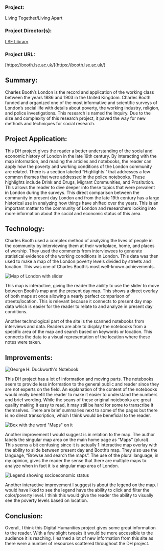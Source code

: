 ### Project: ###  
Living Together/Living Apart   
### Project Director(s): ###  
[LSE Library](lse.ac.uk/Library)  
### Project URL: ###  
[https://booth.lse.ac.uk/](https://booth.lse.ac.uk/)


## Summary: ## 

Charles Booth’s London is the record and application of the working class between the years 1886 and 1903 in the United Kingdom. Charles Booth funded and organized one of the most informative and scientific surveys of London’s social life with details about poverty, the working industry, religion, and police investigations. This research is named the Inquiry. Due to the size and complexity of this research project, it paved the way for new methods and techniques for social research.


## Project Application: ##

This DH project gives the reader a better understanding of the social and economic history of London in the late 19th century. By interacting with the map information, and reading the articles and notebooks, the reader can apply how the poverty and working conditions of the London community are related. There is a section labeled “Highlights'' that addresses a few common themes that were addressed in the police notebooks. These highlights include Drink and Drugs, Migrant Communities, and Prositution. This allows the reader to dive deeper into these topics that were prevalent in London during the surveys. This direct comparison between the community in present day London and from the late 19th century has a large historical use in analyzing how things have shifted over the years. This is an important matter to the community of London and researchers looking into more information about the social and economic status of this area.


## Technology: ##

Charles Booth used a complex method of analyzing the lives of people in the community by interviewing them at their workplace, home, and places of worship. They used the comments from interviewees to generate statistical evidence of the working conditions in London. This data was then used to make a map of the London poverty levels divided by streets and location. This was one of Charles Booth’s most well-known achievements. 

![Map of London with slider](https://kendyllmb.github.io/kendyllmb/images/map.jpeg)

This map is interactive, giving the reader the ability to use the slider to move between Booth’s map and the present day map. This shows a direct overlay of both maps at once allowing a nearly perfect comparison of streets/location. This is relevant because it connects to present day map data which is easier for the reader to relate to and analyze in present day conditions. 

Another technological part of the site is the scanned notebooks from interviews and data. Readers are able to display the notebooks from a specific area of the map and search based on keywords or location. This connects the data to a visual representation of the location where these notes were taken.


## Improvements: ##

![George H. Duckworth's Notebook](https://kendyllmb.github.io/kendyllmb/images/notebook.jpeg)

This DH project has a lot of information and moving parts. The notebooks seem to provide less information to the general public and reader since they are not experts on the field. An explanation of the content of the notebooks would really benefit the reader to make it easier to understand the numbers and brief wording. While the scans of these original notebooks are great quality making it easy to read, it may still be hard for some to transcribe it themselves. There are brief summaries next to some of the pages but there is no direct transcription, which I think would be beneficial to the reader.

![Box with the word "Maps" on it](https://kendyllmb.github.io/kendyllmb/images/maps.jpeg) 

Another improvement I would suggest is in relation to the map. The author labels the singular map area on the main home page as “Maps” (plural). This seems a bit confusing since it is actually 1 interactive map overlay with the ability to slide between present day and Booth’s map. They also use the language, “Browse and search the maps”. The use of the plural language, in my opinion, gives the reader the sense that there are multiple maps to analyze when in fact it is a singular map area of London.
 
![Legend showing socioeconomic status](https://kendyllmb.github.io/kendyllmb/images/legend.jpeg) 

Another interactive improvement I suggest is about the legend on the map. I would have liked to see the legend have the ability to click and filter the color/poverty level. I think this would give the reader the ability to visually see the poverty levels based on location. 


## Conclusion: ##

Overall, I think this Digital Humanities project gives some great information to the reader. With a few slight tweaks it would be more accessible to the audience it is reaching. I learned a lot of new information from this site as there were a number of resources scattered throughout the DH project.

